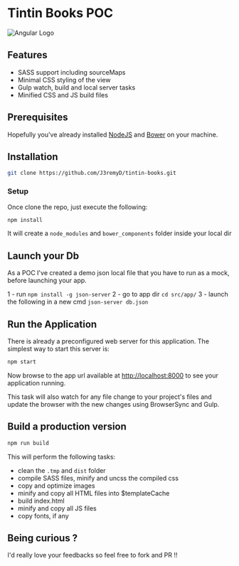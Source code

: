 # Tintin Books POC

![Angular Logo](https://angularjs.org/img/AngularJS-large.png)

## Features

*   SASS support including sourceMaps
*   Minimal CSS styling of the view
*   Gulp watch, build and local server tasks
*   Minified CSS and JS build files

## Prerequisites

Hopefully you've already installed [NodeJS](https://nodejs.org/) and
[Bower](https://bower.io/#install-bower) on your machine.

## Installation

```sh
git clone https://github.com/J3remyD/tintin-books.git
```

### Setup

Once clone the repo, just execute the following:

```sh
npm install
```

It will create a `node_modules` and `bower_components` folder inside
your local dir

## Launch your Db
As a POC I've created a demo json local file that you have to run as a mock, before launching your app.

1 - run `npm install -g json-server`
2 - go to app dir `cd src/app/`
3 - launch the following in a new cmd `json-server db.json`

## Run the Application

There is already a preconfigured web server for this application.
The simplest way to start this server is:

```sh
npm start
```

Now browse to the app url available at
[http://localhost:8000](http://localhost:8000) to see your application running.

This task will also watch for any file change to your project's files and
update the browser with the new changes using BrowserSync and Gulp.

## Build a production version

```sh
npm run build
```

This will perform the following tasks:

*   clean the `.tmp` and `dist` folder
*   compile SASS files, minify and uncss the compiled css
*   copy and optimize images
*   minify and copy all HTML files into $templateCache
*   build index.html
*   minify and copy all JS files
*   copy fonts, if any

## Being curious ?

I'd really love your feedbacks so feel free to fork and PR !!
